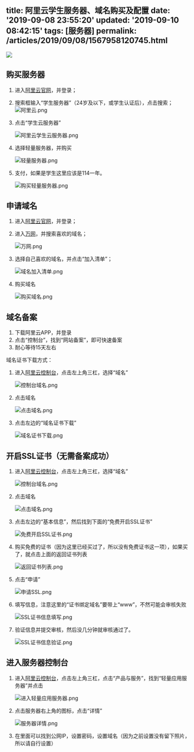 title: 阿里云学生服务器、域名购买及配置
date: '2019-09-08 23:55:20'
updated: '2019-09-10 08:42:15'
tags: [服务器]
permalink: /articles/2019/09/08/1567958120745.html
---
![](https://img.hacpai.com/bing/20180617.jpg?imageView2/1/w/960/h/540/interlace/1/q/100) 


## 购买服务器

1. 进入[阿里云官网](https://www.aliyun.com/)，并登录；

2. 搜索框输入“学生服务器”（24岁及以下，或学生认证后），点击搜索；
   ![阿里云.png](https://img.hacpai.com/file/2019/09/阿里云-132f3383.png)

3. 点击“学生云服务器”

   ![阿里云学生云服务器.png](https://img.hacpai.com/file/2019/09/阿里云学生云服务器-d1e1bbce.png)

4. 选择轻量服务器，并购买

   ![轻量服务器.png](https://img.hacpai.com/file/2019/09/轻量服务器-ad81e0a3.png)

5. 支付，如果是学生这里应该是114一年。

   ![购买轻量服务器.png](https://img.hacpai.com/file/2019/09/购买轻量服务器-a3467144.png)

## 申请域名

1. 进入[阿里云官网](https://www.aliyun.com/)，并登录；

2. 进入[万网](https://wanwang.aliyun.com/)，并搜索喜欢的域名；

   ![万网.png](https://img.hacpai.com/file/2019/09/万网-11866b51.png)

3. 选择自己喜欢的域名，并点击“加入清单”；

   ![域名加入清单.png](https://img.hacpai.com/file/2019/09/域名加入清单-5d5557a0.png)

4. 购买域名

   ![购买域名.png](https://img.hacpai.com/file/2019/09/购买域名-7af80ee5.png)

## 域名备案

1. 下载阿里云APP，并登录
2. 点击“控制台”，找到“网站备案”，即可快速备案
3. 耐心等待15天左右

域名证书下载方式：

1. 进入[阿里云控制台](https://homenew.console.aliyun.com/)，点击左上角三杠，选择“域名”

   ![控制台域名.png](https://img.hacpai.com/file/2019/09/控制台域名-e27d3fff.png)

2. 点击域名

   ![点击域名.png](https://img.hacpai.com/file/2019/09/点击域名-645695ee.png)

3. 点击左边的“域名证书下载”

   ![域名证书下载.png](https://img.hacpai.com/file/2019/09/域名证书下载-a2efe98d.png)

## 开启SSL证书（无需备案成功）

1. 进入[阿里云控制台](https://homenew.console.aliyun.com/)，点击左上角三杠，选择“域名”

   ![控制台域名.png](https://img.hacpai.com/file/2019/09/控制台域名-4f44627c.png)

2. 点击域名

   ![点击域名.png](https://img.hacpai.com/file/2019/09/点击域名-561d95fc.png)

3. 点击左边的“基本信息”，然后找到下面的“免费开启SSL证书”

   ![免费开启SSL证书.png](https://img.hacpai.com/file/2019/09/免费开启SSL证书-95e6ff09.png)

4. 购买免费的证书（因为这里已经买过了，所以没有免费证书这一项），如果买了，就点击上面的返回证书列表

   ![返回证书列表.png](https://img.hacpai.com/file/2019/09/返回证书列表-dcc72d0c.png)

5. 点击“申请”

   ![申请SSL.png](https://img.hacpai.com/file/2019/09/申请SSL-a6d5f6b7.png)

6. 填写信息，注意这里的“证书绑定域名”要带上“www”，不然可能会审核失败

   ![SSL证书信息填写.png](https://img.hacpai.com/file/2019/09/SSL证书信息填写-e5db30b1.png)

7. 验证信息并提交审核，然后没几分钟就审核通过了。

   ![SSL证书信息验证.png](https://img.hacpai.com/file/2019/09/SSL证书信息验证-26110c30.png)

## 进入服务器控制台

1. 进入[阿里云控制台](https://homenew.console.aliyun.com/)，点击左上角三杠，点击“产品与服务”，找到“轻量应用服务器”并点击

   ![进入轻量应用服务器.png](https://img.hacpai.com/file/2019/09/进入轻量应用服务器-1264207e.png)

2. 点击服务器右上角的图标，点击“详情”

   ![服务器详情.png](https://img.hacpai.com/file/2019/09/服务器详情-1dce116b.png)

3. 在里面可以找到公网IP，设置密码，设置域名（因为之前设置没有留下照片，所以请自行设置）

